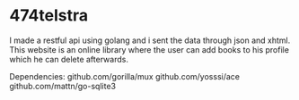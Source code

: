 # 474telstra

I made a restful api using golang and i sent the data through json and xhtml.
This website is an online library where the user can add books to his profile which he can delete afterwards.

Dependencies:
github.com/gorilla/mux
github.com/yosssi/ace
github.com/mattn/go-sqlite3
